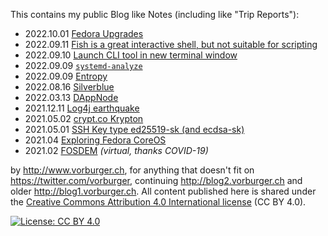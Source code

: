 This contains my public Blog like Notes (including like "Trip Reports"):

* 2022.10.01 [Fedora Upgrades](linux/fedora-upgrade.md)
* 2022.09.11 [Fish is a great interactive shell, but not suitable for scripting](linux/fish-scripting.md)
* 2022.09.10 [Launch CLI tool in new terminal window](linux/gnome-terminal.md)
* 2022.09.09 [`systemd-analyze`](linux/systemd-analyze.md)
* 2022.09.09 [Entropy](linux/entropy.md)
* 2022.08.16 [Silverblue](linux/silverblue.md)
* 2022.03.13 [DAppNode](linux/dappnode/)
* 2021.12.11 [Log4j earthquake](https://github.com/vorburger/Log4j_CVE-2021-44228)
* 2021.05.02 [crypt.co Krypton](security/krypt.co.md)
* 2021.05.01 [SSH Key type ed25519-sk (and ecdsa-sk)](security/ed25519-sk.md)
* 2021.04 [Exploring Fedora CoreOS](linux/coreos/)
* 2021.02 [FOSDEM](conferences/FOSDEM-2021.md) _(virtual, thanks COVID-19)_

by http://www.vorburger.ch, for anything that doesn't fit on https://twitter.com/vorburger,
continuing http://blog2.vorburger.ch and older http://blog1.vorburger.ch. All content
published here is shared under the [Creative Commons Attribution 4.0 International license](https://creativecommons.org/licenses/by/4.0/) (CC BY 4.0).

[![License: CC BY 4.0](https://img.shields.io/badge/License-CC%20BY%204.0-lightgrey.svg)](https://creativecommons.org/licenses/by/4.0/)

